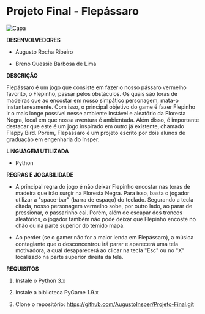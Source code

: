 # Projeto Final - Flepássaro

![Capa](Capa_flepassaro.jpg)

**DESENVOLVEDORES**

- Augusto Rocha Ribeiro

- Breno Quessie Barbosa de Lima

**DESCRIÇÃO**

  Flepássaro é um jogo que consiste em fazer o nosso pássaro vermelho favorito, o Flepinho, passar pelos obstáculos. Os quais são toras de madeiras que ao encostar em nosso simpático personagem, mata-o instantaneamente. Com isso, o principal objetivo do game é fazer Flepinho ir o mais longe possível nesse ambiente instável e aleatório da Floresta Negra, local em que nossa aventura é ambientada.
  Além disso, é importante destacar que este é um jogo inspirado em outro já existente, chamado Flappy Bird. Porém, Flepássaro é um projeto escrito por dois alunos de graduação em engenharia do Insper.

**LINGUAGEM UTILIZADA**

- Python

**REGRAS E JOGABILIDADE**

- A principal regra do jogo é não deixar Flepinho encostar nas toras de madeira que irão surgir na Floresta Negra. Para isso, basta o jogador utilizar a "space-bar" (barra de espaço) do teclado. Segurando a tecla citada, nosso personagem vermelho sobe, por outro lado, ao parar de pressionar, o passarinho cai. Porém, além de escapar dos troncos aleatórios, o jogador também não pode deixar que Flepinho encoste no chão ou na parte superior do temido mapa.

- Ao perder (se o gamer não for a maior lenda em Flepássaro), a música contagiante que o desconcentrou irá parar e aparecerá uma tela motivadora, a qual desaparecerá ao clicar na tecla "Esc" ou no "X" localizado na parte superior direita da tela.

**REQUISITOS**

1. Instale o Python 3.x

2. Instale a biblioteca PyGame 1.9.x

3. Clone o repositório: https://github.com/AugustoInsper/Projeto-Final.git
